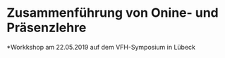 # Zusammenführung von Onine- und Präsenzlehre
*Workkshop am 22.05.2019 auf dem VFH-Symposium in Lübeck
